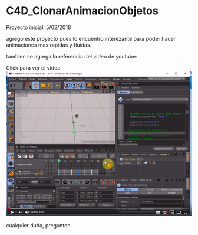 # C4D_ClonarAnimacionObjetos
Proyecto inicial:  5/02/2018

agrego este proyecto pues lo encuentro interezante para poder hacer animaciones mas rapidas y fluidas.

tambien se agrega la referencia del video de youtube:

Click para ver el video
[![Mirar el video](https://raw.githubusercontent.com/enlinea777/C4D_ClonarAnimacionObjetos/master/imagen.png)](https://youtu.be/_2RWwcWTWNs)


cualquier duda, pregunten.
